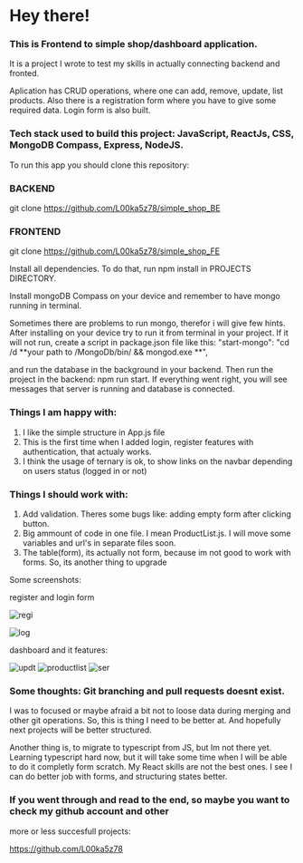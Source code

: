 # Hey there! 
### This is Frontend to simple shop/dashboard application.
It is a project I wrote to test my skills in actually connecting backend and fronted. 

Aplication has CRUD operations, where one can add, remove, update, list products.
Also there is a registration form where you have to give some required data. Login form is also built.

### Tech stack used to build this project: JavaScript, ReactJs, CSS, MongoDB Compass, Express, NodeJS.

To run this app you should clone this repository:

### BACKEND
git clone https://github.com/L00ka5z78/simple_shop_BE

### FRONTEND
git clone https://github.com/L00ka5z78/simple_shop_FE

Install all dependencies. To do that, run npm install in PROJECTS DIRECTORY.

Install mongoDB Compass on your device and remember to have mongo running in terminal. 

Sometimes there are problems to run mongo, therefor i will give few hints.
After installing on your device try to run it from terminal in your project.
If it will not run, create a script in package.json file like this: "start-mongo": "cd /d **your path to /MongoDb/bin/ && mongod.exe **",

and run the database in the background in your backend. 
Then run the project in the backend: npm run start. If everything went right, you will see messages that server is running and database is connected.

### Things I am happy with:
1. I like the simple structure in App.js file
2. This is the first time when I added login, register features with authentication, that actualy works.
3. I think the usage of ternary is ok, to show links on the navbar depending on users status (logged in or not)

### Things I should work with:
1. Add validation. Theres some bugs like: adding empty form after clicking button. 
2. Big ammount of code in one file. I mean ProductList.js. I will move some variables and url's  in separate files soon.
3. The table(form), its actually not form, because im not good to work with forms. So, its another thing to upgrade

Some screenshots:

register and login form

![regi](https://user-images.githubusercontent.com/110019733/223359370-27eb4ab1-de44-4ce0-9154-630f8c87581e.png)

![log](https://user-images.githubusercontent.com/110019733/223359476-79f4d2c8-c477-4196-84c7-321c2ac639e8.png)


dashboard and it features:




![updt](https://user-images.githubusercontent.com/110019733/223359668-9da77006-08d9-42e8-8738-65382570300b.png)
![productlist](https://user-images.githubusercontent.com/110019733/223359670-26a8fdf2-6065-4610-8246-a8d3a2e3fdea.png)
![ser](https://user-images.githubusercontent.com/110019733/223359673-49d2d6cb-7433-4c15-a13a-fcc4b6717986.png)

### Some thoughts: Git branching and pull requests doesnt exist.
I was to focused or maybe afraid a bit not to loose data during merging and other git operations. 
So, this is thing I need to be better at. And hopefully next projects will be better structured.

Another thing is, to migrate to typescript from JS, but Im not there yet.
Learning typescript hard now, but it will take some time when I will be able to do it completly form scratch.
My React skills are not the best ones. I see I can do better job with forms, and structuring states better.

### If you went through and read to the end, so maybe you want to check my github account and other
more or less succesfull projects:

https://github.com/L00ka5z78
